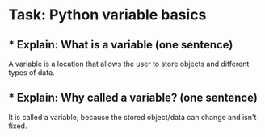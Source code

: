 # Task: Python variable basics

## * Explain: What is a variable (one sentence)
A variable is a location that allows the user to store objects and different types of data.

## * Explain: Why called a variable? (one sentence)
It is called a variable, because the stored object/data can change and isn't fixed.